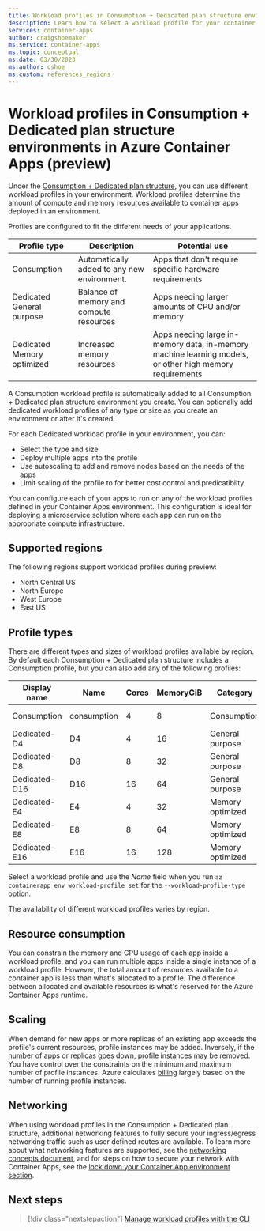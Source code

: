 ```yaml
---
title: Workload profiles in Consumption + Dedicated plan structure environments in Azure Container Apps
description: Learn how to select a workload profile for your container app
services: container-apps
author: craigshoemaker
ms.service: container-apps
ms.topic: conceptual
ms.date: 03/30/2023
ms.author: cshoe
ms.custom: references_regions
---
```


# Workload profiles in Consumption + Dedicated plan structure environments in Azure Container Apps (preview)

Under the [Consumption + Dedicated plan structure](./plans.md#consumption-dedicated), you can use different workload profiles in your environment. Workload profiles determine the amount of compute and memory resources available to container apps deployed in an environment.

Profiles are configured to fit the different needs of your applications.

| Profile type  | Description | Potential use |
|--|--|--|
| Consumption |  Automatically added to any new environment. | Apps that don't require specific hardware requirements |
| Dedicated General purpose | Balance of memory and compute resources  |  Apps needing larger amounts of CPU and/or memory |
| Dedicated Memory optimized | Increased memory resources | Apps needing large in-memory data, in-memory machine learning models, or other high memory requirements |

A Consumption workload profile is automatically added to all Consumption + Dedicated plan structure environment you create. You can optionally add dedicated workload profiles of any type or size as you create an environment or after it's created.

For each Dedicated workload profile in your environment, you can:

- Select the type and size
- Deploy multiple apps into the profile
- Use autoscaling to add and remove nodes based on the needs of the apps
- Limit scaling of the profile to for better cost control and predicatibilty

You can configure each of your apps to run on any of the workload profiles defined in your Container Apps environment. This configuration is ideal for deploying a microservice solution where each app can run on the appropriate compute infrastructure.

## Supported regions

The following regions support workload profiles during preview:

- North Central US
- North Europe
- West Europe
- East US

## Profile types

There are different types and sizes of workload profiles available by region. By default each Consumption + Dedicated plan structure includes a Consumption profile, but you can also add any of the following profiles:

| Display name | Name | Cores | MemoryGiB | Category | Allocation |
|---|---|---|---|---|---|
| Consumption | consumption |4 | 8 | Consumption | per replica |
| Dedicated-D4 | D4 | 4 | 16 | General purpose | per node |
| Dedicated-D8 | D8 | 8 | 32 | General purpose | per node |
| Dedicated-D16 | D16 | 16 | 64 | General purpose | per node |
| Dedicated-E4 | E4 | 4 | 32 | Memory optimized | per node |
| Dedicated-E8 | E8 | 8 | 64 | Memory optimized | per node |
| Dedicated-E16 | E16 | 16 | 128 | Memory optimized | per node |

Select a workload profile and use the *Name* field when you run `az containerapp env workload-profile set` for the `--workload-profile-type` option.

The availability of different workload profiles varies by region.

## Resource consumption

You can constrain the memory and CPU usage of each app inside a workload profile, and you can run multiple apps inside a single instance of a workload profile. However, the total amount of resources available to a container app is less than what's allocated to a profile. The difference between allocated and available resources is what's reserved for the Azure Container Apps runtime.

## Scaling

When demand for new apps or more replicas of an existing app exceeds the profile's current resources, profile instances may be added. Inversely, if the number of apps or replicas goes down, profile instances may be removed. You have control over the constraints on the minimum and maximum number of profile instances. Azure calculates [billing](billing.md#consumption-dedicated) largely based on the number of running profile instances.

## Networking

When using workload profiles in the Consumption + Dedicated plan structure, additional networking features to fully secure your ingress/egress networking traffic such as user defined routes are available. To learn more about what networking features are supported, see the [networking concepts document](./networking.md), and for steps on how to secure your network with Container Apps, see the [lock down your Container App environment section](./networking.md#lock-down-your-container-app-environment).

## Next steps

> [!div class="nextstepaction"]
> [Manage workload profiles with the CLI](workload-profiles-manage-cli.md)